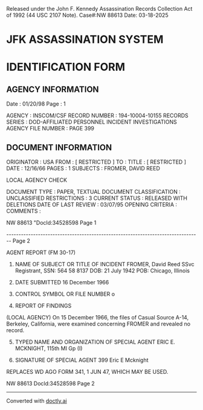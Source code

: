 Released under the John F. Kennedy
Assassination Records Collection Act of
1992 (44 USC 2107 Note). Case#:NW
88613 Date: 03-18-2025

# JFK ASSASSINATION SYSTEM
# IDENTIFICATION FORM

## AGENCY INFORMATION

Date : 01/20/98
Page : 1

AGENCY : INSCOM/CSF
RECORD NUMBER : 194-10004-10155
RECORDS SERIES : DOD-AFFILIATED PERSONNEL INCIDENT INVESTIGATIONS
AGENCY FILE NUMBER : PAGE 399

## DOCUMENT INFORMATION

ORIGINATOR : USA
FROM : [ RESTRICTED ]
TO :
TITLE : [ RESTRICTED ]
DATE : 12/16/66
PAGES : 1
SUBJECTS : FROMER, DAVID REED

LOCAL AGENCY CHECK

DOCUMENT TYPE : PAPER, TEXTUAL DOCUMENT
CLASSIFICATION : UNCLASSIFIED
RESTRICTIONS : 3
CURRENT STATUS : RELEASED WITH DELETIONS
DATE OF LAST REVIEW : 03/07/95
OPENING CRITERIA :
COMMENTS :

NW 88613 "DocId:34528598 Page 1


-------------------------------------------------------------------------------- Page 2

AGENT REPORT
(FM 30-17)

1. NAME OF SUBJECT OR TITLE OF INCIDENT
   FROMER, David Reed
   SSvc Registrant, SSN: 564 58 8137
   DOB: 21 July 1942
   POB: Chicago, Illinois

2. DATE SUBMITTED
   16 December 1966

3. CONTROL SYMBOL OR FILE NUMBER
   o

4. REPORT OF FINDINGS

(LOCAL AGENCY) On 15 December 1966, the files of Casual Source A-14, Berkeley, California, were examined concerning FROMER and revealed no record.


5. TYPED NAME AND ORGANIZATION OF SPECIAL AGENT
   ERIC E. MCKNIGHT, 115th MI Gp (I)

6. SIGNATURE OF SPECIAL AGENT
   399
   Eric E Mcknight

REPLACES WD AGO FORM 341, 1 JUN 47, WHICH MAY BE USED.

NW 88613 Docld:34528598 Page 2


---
Converted with [doctly.ai](https://doctly.ai)